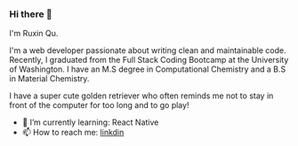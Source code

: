 ### Hi there 👋



I'm Ruxin Qu.

I'm a web developer passionate about writing clean and maintainable code. Recently, I graduated from the Full Stack Coding Bootcamp at the University of Washington. I have an M.S degree in Computational Chemistry and a B.S in Material Chemistry.

I have a super cute golden retriever who often reminds me not to stay in front of the computer for too long and to go play!

<!-- - 🔭 I’m currently working on :  -->
<!-- - 👯 I’m looking to collaborate on ...
- 🤔 I’m looking for help with ... -->
<!-- - 💬 Ask me about ... -->

- 🌱 I’m currently learning: React Native
- 📫 How to reach me: [linkdin](https://www.linkedin.com/in/ruxin-qu-94a034176/)


